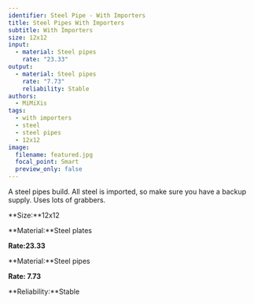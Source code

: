 ```yaml
---
identifier: Steel Pipe - With Importers
title: Steel Pipes With Importers
subtitle: With Importers
size: 12x12
input:
  - material: Steel pipes
    rate: "23.33"
output:
  - material: Steel pipes
    rate: "7.73"
    reliability: Stable
authors:
  - MiMiXis
tags:
  - with importers
  - steel
  - steel pipes
  - 12x12
image:
  filename: featured.jpg
  focal_point: Smart
  preview_only: false
---
```

A steel pipes build. All steel is imported, so make sure you have a backup supply. Uses lots of grabbers.

**Size:**12x12

**Material:**Steel plates

**Rate:23.33**

**Material:**Steel pipes

**Rate: 7.73**

**Reliability:**Stable